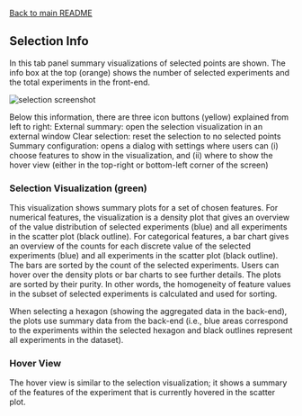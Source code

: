 [Back to main README](../../README.md#tab-documentation)

[//]: # (document start)

## Selection Info
In this tab panel summary visualizations of selected points are shown. The info box at the top (orange) shows the number of selected experiments and the total experiments in the front-end.

![selection screenshot](https://user-images.githubusercontent.com/45741696/227916658-23fa58c1-579d-431a-9e4d-45ab7cade39e.PNG)




Below this information, there are three icon buttons (yellow) explained from left to right:
External summary: open the selection visualization in an external window
Clear selection: reset the selection to no selected points
Summary configuration: opens a dialog with settings where users can (i) choose features to show in the visualization, and (ii) where to show the hover view (either in the top-right or bottom-left corner of the screen)

### Selection Visualization (green)
This visualization shows summary plots for a set of chosen features. 
For numerical features, the visualization is a density plot that gives an overview of the value distribution of selected experiments (blue) and all experiments in the scatter plot (black outline).
For categorical features, a bar chart gives an overview of the counts for each discrete value of the selected experiments (blue) and all experiments in the scatter plot (black outline). The bars are sorted by the count of the selected experiments.
Users can hover over the density plots or bar charts to see further details.
The plots are sorted by their purity. In other words, the homogeneity of feature values in the subset of selected experiments is calculated and used for sorting.

When selecting a hexagon (showing the aggregated data in the back-end), the plots use summary data from the back-end (i.e., blue areas correspond to the experiments within the selected hexagon and black outlines represent all experiments in the dataset).

### Hover View
The hover view is similar to the selection visualization; it shows a summary of the features of the experiment that is currently hovered in the scatter plot.
